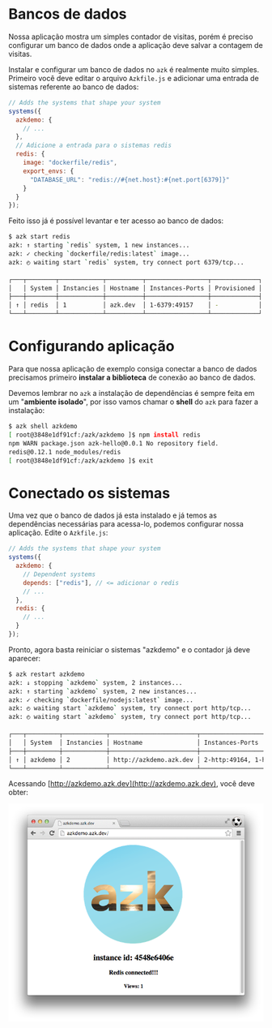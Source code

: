 # Bancos de dados

Nossa aplicação mostra um simples contador de visitas, porém é preciso configurar um banco de dados onde a aplicação deve salvar a contagem de visitas.

Instalar e configurar um banco de dados no `azk` é realmente muito simples. Primeiro você deve editar o arquivo `Azkfile.js` e adicionar uma entrada de sistemas referente ao banco de dados:

```js
// Adds the systems that shape your system
systems({
  azkdemo: {
    // ...
  },
  // Adicione a entrada para o sistemas redis
  redis: {
    image: "dockerfile/redis",
    export_envs: {
      "DATABASE_URL": "redis://#{net.host}:#{net.port[6379]}"
    }
  }
});
```

Feito isso já é possível levantar e ter acesso ao banco de dados:

```bash
$ azk start redis
azk: ↑ starting `redis` system, 1 new instances...
azk: ✓ checking `dockerfile/redis:latest` image...
azk: ◴ waiting start `redis` system, try connect port 6379/tcp...

┌───┬────────┬────────────┬──────────┬─────────────────┬─────────────┐
│   │ System │ Instancies │ Hostname │ Instances-Ports │ Provisioned │
├───┼────────┼────────────┼──────────┼─────────────────┼─────────────┤
│ ↑ │ redis  │ 1          │ azk.dev  │ 1-6379:49157    │ -           │
└───┴────────┴────────────┴──────────┴─────────────────┴─────────────┘
```

# Configurando aplicação

Para que nossa aplicação de exemplo consiga conectar a banco de dados precisamos primeiro **instalar a biblioteca** de conexão ao banco de dados.

Devemos lembrar no `azk` a instalação de dependências é sempre feita em um "**ambiente isolado**", por isso vamos chamar o **shell** do `azk` para fazer a instalação:

```bash
$ azk shell azkdemo
[ root@3848e1df91cf:/azk/azkdemo ]$ npm install redis
npm WARN package.json azk-hello@0.0.1 No repository field.
redis@0.12.1 node_modules/redis
[ root@3848e1df91cf:/azk/azkdemo ]$ exit
```

# Conectado os sistemas

Uma vez que o banco de dados já esta instalado e já temos as dependências necessárias para acessa-lo, podemos configurar nossa aplicação. Edite o `Azkfile.js`:

```js
// Adds the systems that shape your system
systems({
  azkdemo: {
    // Dependent systems
    depends: ["redis"], // <= adicionar o redis
    // ...
  },
  redis: {
    // ...
  }
});
```

Pronto, agora basta reiniciar o sistemas "azkdemo" e o contador já deve aparecer:

```bash
$ azk restart azkdemo
azk: ↓ stopping `azkdemo` system, 2 instances...
azk: ↑ starting `azkdemo` system, 2 new instances...
azk: ✓ checking `dockerfile/nodejs:latest` image...
azk: ◴ waiting start `azkdemo` system, try connect port http/tcp...
azk: ◴ waiting start `azkdemo` system, try connect port http/tcp...

┌───┬─────────┬────────────┬────────────────────────┬────────────────────────────┬───────────────┐
│   │ System  │ Instancies │ Hostname               │ Instances-Ports            │ Provisioned   │
├───┼─────────┼────────────┼────────────────────────┼────────────────────────────┼───────────────┤
│ ↑ │ azkdemo │ 2          │ http://azkdemo.azk.dev │ 2-http:49164, 1-http:49163 │ 6 minutes ago │
└───┴─────────┴────────────┴────────────────────────┴────────────────────────────┴───────────────┘
```

Acessando [http://azkdemo.azk.dev](http://azkdemo.azk.dev), você deve obter:

![Figure 1-1](images/start_2.png)
